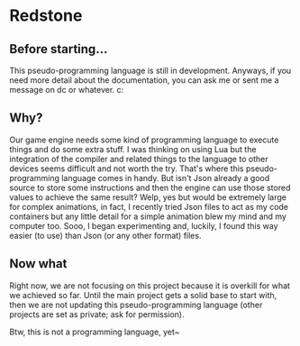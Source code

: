 # Redstone
## Before starting...
This pseudo-programming language is still in development.
Anyways, if you need more detail about the documentation, you can ask me or sent me a message on dc or whatever.
c:

## Why?
Our game engine needs some kind of programming language to execute things and do some extra stuff. I was thinking on using Lua but the integration of the compiler and related things to the language to other devices seems difficult and not worth the try. That's where this pseudo-programming language comes in handy. 
But isn't Json already a good source to store some instructions and then the engine can use those stored values to achieve the same result? Welp, yes but would be extremely large for complex animations, in fact, I recently tried Json files to act as my code containers but any little detail for a simple animation blew my mind and my computer too. Sooo, I began experimenting and, luckily, I found this way easier (to use) than Json (or any other format) files.

## Now what
Right now, we are not focusing on this project because it is overkill for what we achieved so far. Until the main project gets a solid base to start with, then we are not updating this pseudo-programming language (other projects are set as private; ask for permission).


Btw, this is not a programming language, yet~
